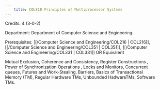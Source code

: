 ```yaml
---
    title: COL818 Principles of Multiprocessor Systems
---
```

Credits: 4 (3-0-2)

Department: Department of Computer Science and Engineering

Prerequisites: [[/Computer Science and Engineering/COL216 | COL216]], [[/Computer Science and Engineering/COL351 | COL351]], [[/Computer Science and Engineering/COL331 | COL331]] OR Equivalent

Mutual Exclusion, Coherence and Consistency, Register Constructions , Power of Synchronization Operations , Locks and Monitors, Concurrent queues, Futures and Work-Stealing, Barriers, Basics of Transactional Memory (TM), Regular Hardware TMs, Unbounded HadwareTMs, Software TMs.